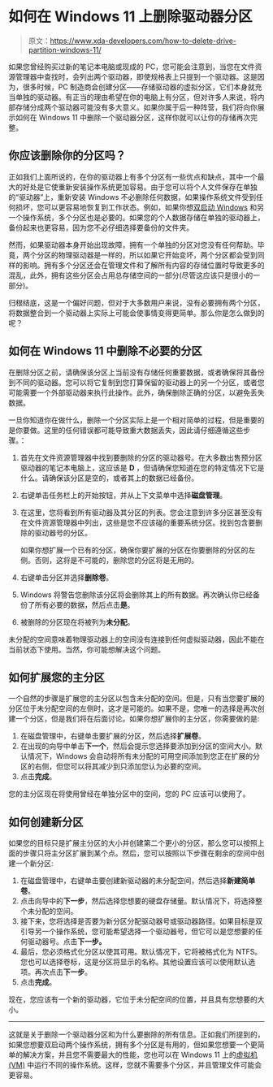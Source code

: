 # 如何在 Windows 11 上删除驱动器分区

> 原文：<https://www.xda-developers.com/how-to-delete-drive-partition-windows-11/>

如果您曾经购买过新的笔记本电脑或现成的 PC，您可能会注意到，当您在文件资源管理器中查找时，会列出两个驱动器，即使规格表上只提到一个驱动器。这是因为，很多时候，PC 制造商会创建分区——存储驱动器的虚拟分区，它们本身就充当单独的驱动器。有正当的理由希望在你的电脑上有分区，但对许多人来说，将内部存储分成两个驱动器可能没有多大意义。如果你属于后一种阵营，我们将向你展示如何在 Windows 11 中删除一个驱动器分区，这样你就可以让你的存储再次完整。

## 你应该删除你的分区吗？

正如我们上面所说的，在你的驱动器上有多个分区有一些优点和缺点，其中一个最大的好处是它使重新安装操作系统更加容易。由于您可以将个人文件保存在单独的“驱动器”上，重新安装 Windows 不必删除任何数据，如果操作系统文件受到任何损坏，您可以更容易地恢复到工作状态。例如，如果你想[双启动 Windows](https://www.xda-developers.com/dual-boot-windows-11-linux/) 和另一个操作系统，多个分区也是必要的。如果您的个人数据存储在单独的驱动器上，备份起来也更容易，因为您不必仔细选择要备份的文件夹。

然而，如果驱动器本身开始出现故障，拥有一个单独的分区对您没有任何帮助。毕竟，两个分区的物理驱动器是一样的，所以如果它开始变坏，两个分区都会受到同样的影响。拥有多个分区还会在管理文件和了解所有内容的存储位置时导致更多的混乱，此外，拥有这些分区会占用总存储空间的一部分(尽管这应该只是很小的一部分)。

归根结底，这是一个偏好问题，但对于大多数用户来说，没有必要拥有两个分区，将数据整合到一个驱动器上实际上可能会使事情变得更简单。那么你是怎么做到的呢？

## 如何在 Windows 11 中删除不必要的分区

在删除分区之前，请确保该分区上当前没有存储任何重要数据，或者确保将其备份到不同的驱动器。您可以将它复制到您打算保留的驱动器上的另一个分区，或者您可能需要一个外部驱动器来执行此操作。此外，确保删除正确的分区，以避免丢失数据。

一旦你知道你在做什么，删除一个分区实际上是一个相对简单的过程，但是重要的是你要做。这里的任何错误都可能导致重大数据丢失，因此请仔细遵循这些步骤。：

1.  首先在文件资源管理器中找到要删除的分区的驱动器号。在大多数出售预分区驱动器的笔记本电脑上，这应该是 **D** ，但请确保您知道在您的特定情况下它是什么。请确保该分区是空的，或者其上的数据已经备份。
2.  右键单击任务栏上的开始按钮，并从上下文菜单中选择**磁盘管理**。
3.  在这里，您将看到所有驱动器及其分区的列表。您会注意到许多分区甚至没有在文件资源管理器中列出，这些是您不应该碰的重要系统分区。找到包含要删除的驱动器号的分区。

    如果你想扩展一个已有的分区，确保你要扩展的分区在你要删除的分区的左侧。否则，这将是不可能的，删除您的分区将是无用的。

4.  右键单击分区并选择**删除卷**。
5.  Windows 将警告您删除该分区将会删除其上的所有数据。再次确认你已经备份了所有必要的数据，然后点击**是**。
6.  被删除的分区现在将被列为**未分配**。

未分配的空间意味着物理驱动器上的空间没有连接到任何虚拟驱动器，因此不能在当前状态下使用。当然，你可能想解决这个问题。

## 如何扩展您的主分区

一个自然的步骤是扩展您的主分区以包含未分配的空间。但是，只有当您要扩展的分区位于未分配空间的左侧时，这才是可能的。如果不是，您唯一的选择是再次创建一个分区，但是我们将在后面讨论。如果你想扩展你的主分区，你需要做的是:

1.  在磁盘管理中，右键单击要扩展的分区，然后选择**扩展卷**。
2.  在出现的向导中单击**下一个**，然后会提示您选择要添加到分区的空间大小。默认情况下，Windows 会自动将所有未分配的可用空间添加到您正在扩展的分区的右侧，但您可以将其减少到只添加您认为必要的空间。
3.  点击**完成**。

您的主分区现在将使用曾经在单独分区中的空间，您的 PC 应该可以使用了。

## 如何创建新分区

如果您的目标只是扩展主分区的大小并创建第二个更小的分区，那么您可以按照上面的步骤只将主分区扩展到某个点。然后，您可以按照以下步骤在剩余的空间中创建一个新分区:

1.  在磁盘管理中，右键单击要创建新驱动器的未分配空间，然后选择**新建简单卷**。
2.  点击向导中的**下一步**，然后选择您想要的硬盘存储量。默认情况下，将选择整个未分配的空间。
3.  接下来，您将选择是否要为新分区分配驱动器号或驱动器路径。如果目标是双引导另一个操作系统，您可能希望选择一个驱动器号，但它可以是您想要的任何驱动器号。点击**下一步。**
4.  最后，您必须格式化分区以使其可用。默认情况下，它将被格式化为 NTFS。您也可以选择卷标，这是分区将显示的名称。其他设置应该可以使用默认选项。再次点击**下一步**。
5.  点击**完成**。

现在，您应该有一个新的驱动器，它位于未分配空间的位置，并且具有您想要的大小。

* * *

这就是关于删除一个驱动器分区和为什么要删除的所有信息。正如我们所提到的，如果您想要双启动两个操作系统，拥有多个分区是有用的，但如果您想要一个更简单的解决方案，并且您不需要最大的性能，您也可以在 Windows 11 上的[虚拟机(VM)](https://www.xda-developers.com/how-to-install-windows-vm/) 中运行不同的操作系统。这样，您就不需要多个分区，并且管理文件可能会更容易。